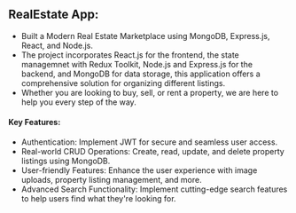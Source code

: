 ## RealEstate App:

- Built a Modern Real Estate Marketplace using MongoDB, Express.js, React, and Node.js.
- The project incorporates React.js for the frontend, the state managemnet with Redux Toolkit, Node.js and Express.js for the backend, and MongoDB for data storage, this application offers a comprehensive solution for organizing different listings.
- Whether you are looking to buy, sell, or rent a property, we are here to help you every step of the way.

#### Key Features:

- Authentication: Implement JWT for secure and seamless user access.
- Real-world CRUD Operations: Create, read, update, and delete property listings using MongoDB.
- User-friendly Features: Enhance the user experience with image uploads, property listing management, and more.
- Advanced Search Functionality: Implement cutting-edge search features to help users find what they're looking for.
